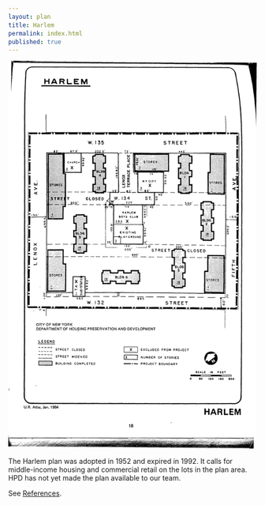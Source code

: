 ```yaml
---
layout: plan
title: Harlem
permalink: index.html
published: true
---
```


![Harlem in the Atlas of Urban Renewal](Harlem.jpg)

The Harlem plan was adopted in 1952 and expired in 1992. It calls for middle-income housing and commercial retail on the lots in the plan area. HPD has not yet made the plan available to our team.

See [References](http://www.urbanreviewer.org/#page=references.html).